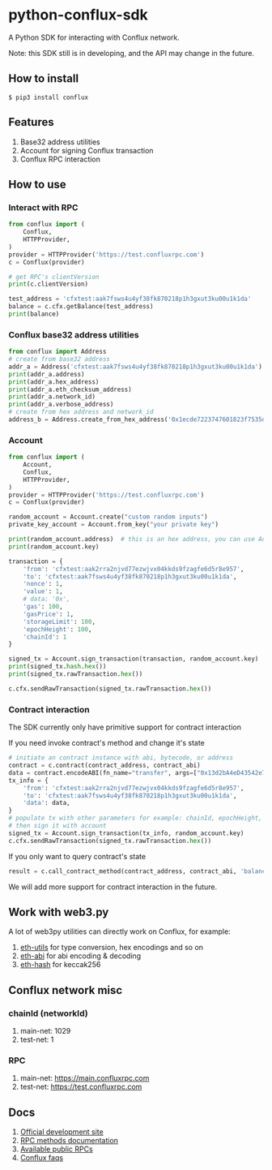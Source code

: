 # python-conflux-sdk
A Python SDK for interacting with Conflux network.

Note: this SDK still is in developing, and the API may change in the future.

## How to install

```shell
$ pip3 install conflux
```

## Features

1. Base32 address utilities
2. Account for signing Conflux transaction
3. Conflux RPC interaction

## How to use

### Interact with RPC

```python
from conflux import (
    Conflux,
    HTTPProvider,
)
provider = HTTPProvider('https://test.confluxrpc.com')
c = Conflux(provider)

# get RPC's clientVersion
print(c.clientVersion)

test_address = 'cfxtest:aak7fsws4u4yf38fk870218p1h3gxut3ku00u1k1da'
balance = c.cfx.getBalance(test_address)
print(balance)
```


### Conflux base32 address utilities

```python
from conflux import Address
# create from base32 address
addr_a = Address('cfxtest:aak7fsws4u4yf38fk870218p1h3gxut3ku00u1k1da')
print(addr_a.address)
print(addr_a.hex_address)
print(addr_a.eth_checksum_address)
print(addr_a.network_id)
print(addr_a.verbose_address)
# create from hex address and network_id
address_b = Address.create_from_hex_address('0x1ecde7223747601823f7535d7968ba98b4881e09', 1)
```


### Account 

```python
from conflux import (
    Account,
    Conflux,
    HTTPProvider,
)
provider = HTTPProvider('https://test.confluxrpc.com')
c = Conflux(provider)

random_account = Account.create("custom random inputs")
private_key_account = Account.from_key("your private key")

print(random_account.address)  # this is an hex address, you can use Address convert it to an base32 address
print(random_account.key)

transaction = {
    'from': 'cfxtest:aak2rra2njvd77ezwjvx04kkds9fzagfe6d5r8e957',
    'to': 'cfxtest:aak7fsws4u4yf38fk870218p1h3gxut3ku00u1k1da',
    'nonce': 1,
    'value': 1,
    # data: '0x',
    'gas': 100,
    'gasPrice': 1,
    'storageLimit': 100,
    'epochHeight': 100,
    'chainId': 1
}

signed_tx = Account.sign_transaction(transaction, random_account.key)
print(signed_tx.hash.hex())
print(signed_tx.rawTransaction.hex())

c.cfx.sendRawTransaction(signed_tx.rawTransaction.hex())
```

### Contract interaction
The SDK currently only have primitive support for contract interaction 

If you need invoke contract's method and change it's state
```python
# initiate an contract instance with abi, bytecode, or address
contract = c.contract(contract_address, contract_abi)
data = contract.encodeABI(fn_name="transfer", args=["0x13d2bA4eD43542e7c54fbB6c5fCCb9f269C1f94C", 100])
tx_info = {
    'from': 'cfxtest:aak2rra2njvd77ezwjvx04kkds9fzagfe6d5r8e957',
    'to': 'cfxtest:aak7fsws4u4yf38fk870218p1h3gxut3ku00u1k1da',
    'data': data,
}
# populate tx with other parameters for example: chainId, epochHeight, storageLimit
# then sign it with account
signed_tx = Account.sign_transaction(tx_info, random_account.key)
c.cfx.sendRawTransaction(signed_tx.rawTransaction.hex())
```

If you only want to query contract's state
```python
result = c.call_contract_method(contract_address, contract_abi, 'balanceOf', "0x13d2bA4eD43542e7c54fbB6c5fCCb9f269C1f94C")
```

We will add more support for contract interaction in the future.

## Work with web3.py
A lot of web3py utilities can directly work on Conflux, for example:

1. [eth-utils](https://eth-utils.readthedocs.io/en/stable/) for type conversion, hex encodings and so on 
2. [eth-abi](https://eth-abi.readthedocs.io/en/latest/) for abi encoding & decoding
3. [eth-hash](https://eth-hash.readthedocs.io/en/latest/) for keccak256

## Conflux network misc

### chainId (networkId)
1. main-net: 1029
2. test-net: 1

### RPC 
1. main-net: https://main.confluxrpc.com
2. test-net: https://test.confluxrpc.com

## Docs

1. [Official development site](https://developer.conflux-chain.org/)
2. [RPC methods documentation](https://developer.conflux-chain.org/docs/conflux-doc/docs/json_rpc)
3. [Available public RPCs](https://github.com/conflux-fans/conflux-rpc-endpoints)
4. [Conflux faqs](https://github.com/conflux-fans/conflux-faqs)
